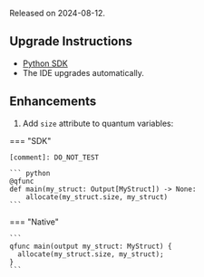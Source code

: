 Released on 2024-08-12.

## Upgrade Instructions

-   [Python SDK](../classiq_101/registration_installations.md/#platform-version-updates)
-   The IDE upgrades automatically.

## Enhancements

1. Add `size` attribute to quantum variables:

=== "SDK"

    [comment]: DO_NOT_TEST

    ``` python
    @qfunc
    def main(my_struct: Output[MyStruct]) -> None:
        allocate(my_struct.size, my_struct)
    ```

=== "Native"

    ```
    qfunc main(output my_struct: MyStruct) {
      allocate(my_struct.size, my_struct);
    }
    ```
